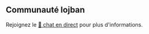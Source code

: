 ## Communauté lojban

Rejoignez le [💬 chat en direct](https://lojban.pw/fr/articles/live_chat/) pour plus d'informations.